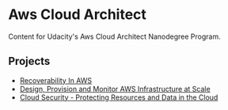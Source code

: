 # Aws Cloud Architect

Content for Udacity's Aws Cloud Architect Nanodegree Program.

## Projects

- [Recoverability In AWS](./recoverability)
- [Design, Provision and Monitor AWS Infrastructure at Scale](./design-provision-monitor)
- [Cloud Security - Protecting Resources and Data in the Cloud](./protecting-resources-data-cloud)
